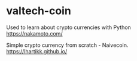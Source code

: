 # valtech-coin
Used to learn about crypto currencies with Python  
https://nakamoto.com/

Simple crypto currency from scratch - Naivecoin.  
https://lhartikk.github.io/
